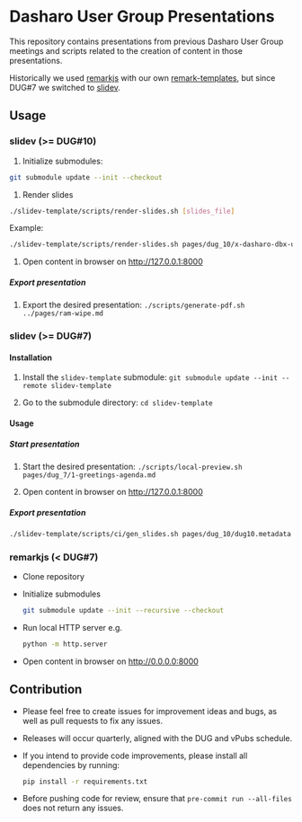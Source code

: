 # Dasharo User Group Presentations
<!--
SPDX-FileCopyrightText: 2025 3mdeb <contact@3mdeb.com>

SPDX-License-Identifier: CC-BY-SA-4.0
-->

This repository contains presentations from previous Dasharo User Group
meetings and scripts related to the creation of content in those presentations.

Historically we used [remarkjs](https://github.com/remarkjs/remark) with our
own [remark-templates](https://github.com/3mdeb/remark-templates), but since
DUG#7 we switched to [slidev](https://sli.dev/).

## Usage

### slidev (>= DUG#10)

1. Initialize submodules:

```sh
git submodule update --init --checkout
```

1. Render slides

```sh
./slidev-template/scripts/render-slides.sh [slides_file]
```

Example:

```sh
./slidev-template/scripts/render-slides.sh pages/dug_10/x-dasharo-dbx-uc-ci.md
```

1. Open content in browser on <http://127.0.0.1:8000>

##### Export presentation

1. Export the desired presentation:
    `./scripts/generate-pdf.sh ../pages/ram-wipe.md`

### slidev (>= DUG#7)

#### Installation

1. Install the `slidev-template` submodule:
    `git submodule update --init --remote slidev-template`

2. Go to the submodule directory:
    `cd slidev-template`

#### Usage

##### Start presentation

1. Start the desired presentation:
    `./scripts/local-preview.sh pages/dug_7/1-greetings-agenda.md`

2. Open content in browser on <http://127.0.0.1:8000>

##### Export presentation

```sh
./slidev-template/scripts/ci/gen_slides.sh pages/dug_10/dug10.metadata
```

### remarkjs (< DUG#7)

- Clone repository
- Initialize submodules

  ```bash
  git submodule update --init --recursive --checkout
  ```

- Run local HTTP server e.g.

  ```bash
  python -m http.server
  ```

- Open content in browser on http://0.0.0.0:8000

## Contribution

- Please feel free to create issues for improvement ideas and bugs, as well as
  pull requests to fix any issues.
- Releases will occur quarterly, aligned with the DUG and vPubs schedule.
- If you intend to provide code improvements, please install all dependencies
  by running:

  ```bash
  pip install -r requirements.txt
  ```

- Before pushing code for review, ensure that `pre-commit run --all-files` does
  not return any issues.
